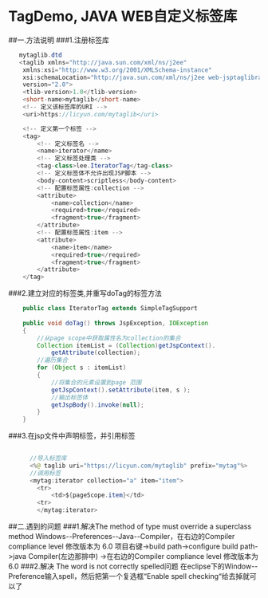 # TagDemo, JAVA WEB自定义标签库
##一.方法说明
###1.注册标签库
```java
   mytaglib.dtd
   <taglib xmlns="http://java.sun.com/xml/ns/j2ee"
	xmlns:xsi="http://www.w3.org/2001/XMLSchema-instance"
	xsi:schemaLocation="http://java.sun.com/xml/ns/j2ee web-jsptaglibrary_2_0.xsd"
	version="2.0">
	<tlib-version>1.0</tlib-version>
	<short-name>mytaglib</short-name>
	<!-- 定义该标签库的URI -->
	<uri>https://licyun.com/mytaglib</uri>

	<!-- 定义第一个标签 -->
	<tag>
		<!-- 定义标签名 -->
		<name>iterator</name>
		<!-- 定义标签处理类 -->
		<tag-class>lee.IteratorTag</tag-class>
		<!-- 定义标签体不允许出现JSP脚本 -->
		<body-content>scriptless</body-content>
		<!-- 配置标签属性:collection -->
		<attribute>
			<name>collection</name> 
			<required>true</required>
			<fragment>true</fragment>
		</attribute>
		<!-- 配置标签属性:item -->
		<attribute>
			<name>item</name> 
			<required>true</required>
			<fragment>true</fragment>
		</attribute>
	</tag>
```
###2.建立对应的标签类,并重写doTag的标签方法
```java
	public class IteratorTag extends SimpleTagSupport
	
	public void doTag() throws JspException, IOException
	{
		//从page scope中获取属性名为collection的集合
		Collection itemList = (Collection)getJspContext().
			getAttribute(collection);
		//遍历集合
		for (Object s : itemList)
		{
			//将集合的元素设置到page 范围
			getJspContext().setAttribute(item, s );
			//输出标签体
			getJspBody().invoke(null);
		}
	}
```
###3.在jsp文件中声明标签，并引用标签
```java
	
	  //导入标签库
	  <%@ taglib uri="https://licyun.com/mytaglib" prefix="mytag"%>
	  //调用标签
	  <mytag:iterator collection="a" item="item">
		<tr>
			<td>${pageScope.item}</td>
		<tr>
		</mytag:iterator>
```
##二.遇到的问题
###1.解决The method of type must override a superclass method
	Windows--Preferences--Java--Compiler，在右边的Compiler compliance level 修改版本为 6.0
	项目右键->build path->configure build path->java Compiler(左边那排中) ->在右边的Compiler compliance level 修改版本为 6.0
###2.解决 The word is not correctly spelled问题
	在eclipse下的Window--Preference输入spell，然后把第一个复选框“Enable spell checking“给去掉就可以了
